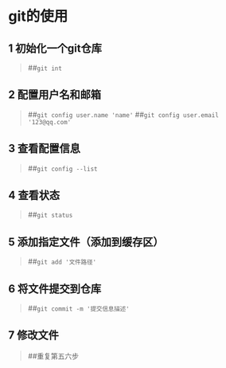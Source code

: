 # git的使用
## 1  初始化一个git仓库 
> ##`git int`	

## 2  配置用户名和邮箱
>##`git config user.name 'name'`
>##`git config user.email '123@qq.com'`

## 3  查看配置信息
>##`git config --list`

## 4  查看状态
>##`git status`

## 5  添加指定文件（添加到缓存区）
>##`git add '文件路径'`

## 6  将文件提交到仓库
>##`git commit -m '提交信息描述'`

## 7  修改文件
>##重复第五六步